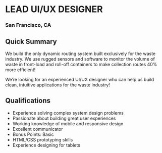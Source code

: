 # LEAD UI/UX DESIGNER
### San Francisco, CA

## Quick Summary
We build the only dynamic routing system built exclusively for the waste industry. We use rugged sensors and software to monitor the volume of waste in front-load and roll-off containers to make collection routes 40% more efficient!

We’re looking for an experienced UI/UX designer who can help us build clean, intuitive applications for the waste industry!

## Qualifications
+	Experience solving complex system design problems
+	Passionate about building great user experiences
+	Working knowledge of mobile and responsive design
+	Excellent communicator
+	Bonus Points: Basic
  +	HTML/CSS prototyping skills
  +	Experience designing for tablets
